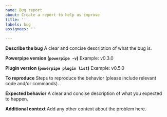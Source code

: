 ```yaml
---
name: Bug report
about: Create a report to help us improve
title: ''
labels: bug
assignees: ''

---
```


**Describe the bug**
A clear and concise description of what the bug is.

**Powerpipe version (`powerpipe -v`)**
Example: v0.3.0

**Plugin version (`powerpipe plugin list`)**
Example: v0.5.0

**To reproduce**
Steps to reproduce the behavior (please include relevant code and/or commands).

**Expected behavior**
A clear and concise description of what you expected to happen.

**Additional context**
Add any other context about the problem here.
